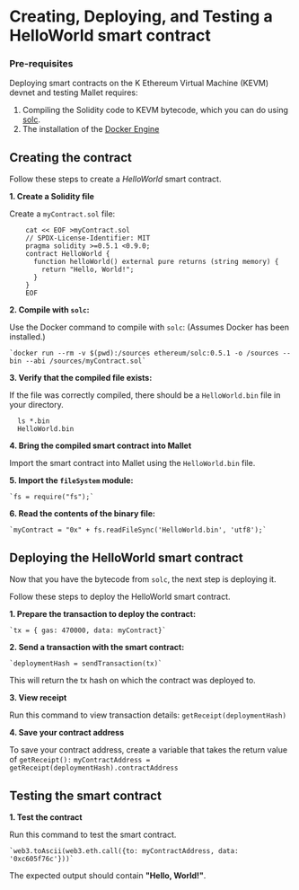 # Creating, Deploying, and Testing a HelloWorld smart contract

### Pre-requisites

Deploying smart contracts on the K Ethereum Virtual Machine (KEVM) devnet and testing Mallet requires:

1. Compiling the Solidity code to KEVM bytecode, which you can do using [solc](https://hub.docker.com/r/ethereum/solc).
2. The installation of the [Docker Engine](https://docs.docker.com/engine/install/)

## Creating the contract
Follow these steps to create a *HelloWorld* smart contract.

**1. Create a Solidity file**

Create a `myContract.sol` file:
```
    cat << EOF >myContract.sol
    // SPDX-License-Identifier: MIT
    pragma solidity >=0.5.1 <0.9.0;
    contract HelloWorld {
      function helloWorld() external pure returns (string memory) {
        return "Hello, World!";
      }
    }
    EOF
```

**2. Compile with `solc`:**

Use the Docker command to compile with `solc`: (Assumes Docker has been installed.)

    `docker run --rm -v $(pwd):/sources ethereum/solc:0.5.1 -o /sources --bin --abi /sources/myContract.sol`
    
**3. Verify that the compiled file exists:**

If the file was correctly compiled, there should be a `HelloWorld.bin` file in your directory.
  
```
  ls *.bin
  HelloWorld.bin
```
       
**4. Bring the compiled smart contract into Mallet**

Import the smart contract into Mallet using the `HelloWorld.bin` file.

**5. Import the `fileSystem` module:**

    `fs = require("fs");`
    
**6. Read the contents of the binary file:**

    `myContract = "0x" + fs.readFileSync('HelloWorld.bin', 'utf8');`
    
## Deploying the HelloWorld smart contract

Now that you have the bytecode from `solc`, the next step is deploying it.

Follow these steps to deploy the HelloWorld smart contract.

**1. Prepare the transaction to deploy the contract:**

    `tx = { gas: 470000, data: myContract}`

**2. Send a transaction with the smart contract:**

    `deploymentHash = sendTransaction(tx)`
    
This will return the tx hash on which the contract was deployed to.

**3. View receipt**

Run this command to view transaction details:
    `getReceipt(deploymentHash)`
    
**4. Save your contract address**

To save your contract address, create a variable that takes the return value of `getReceipt():`
    `myContractAddress = getReceipt(deploymentHash).contractAddress`

## Testing the smart contract

**1. Test the contract**

Run this command to test the smart contract.

    `web3.toAscii(web3.eth.call({to: myContractAddress, data: '0xc605f76c'}))`
    
The expected output should contain **"Hello, World!"**. 
